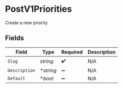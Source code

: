 # PostV1Priorities

Create a new priority


## Fields

| Field              | Type               | Required           | Description        |
| ------------------ | ------------------ | ------------------ | ------------------ |
| `Slug`             | *string*           | :heavy_check_mark: | N/A                |
| `Description`      | **string*          | :heavy_minus_sign: | N/A                |
| `Default`          | **bool*            | :heavy_minus_sign: | N/A                |